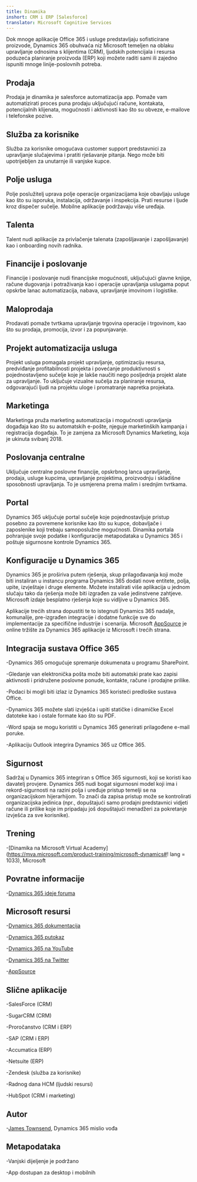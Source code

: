 ```yaml
---
title: Dinamika
inshort: CRM i ERP [Salesforce]
translator: Microsoft Cognitive Services
---
```



Dok mnoge aplikacije Office 365 i usluge predstavljaju sofisticirane proizvode, Dynamics 365 obuhvaća niz Microsoft temeljen na oblaku upravljanje odnosima s klijentima (CRM), ljudskih potencijala i resursa poduzeća planiranje proizvoda (ERP) koji možete raditi sami ili zajedno ispuniti mnoge linije-poslovnih potreba.

Prodaja
---------

Prodaja je dinamika je salesforce automatizacija app.  Pomaže vam automatizirati proces puna prodaju uključujući račune, kontakata, potencijalnih klijenata, mogućnosti i aktivnosti kao što su obveze, e-mailove i telefonske pozive. 

Služba za korisnike
---------

Služba za korisnike omogućava customer support predstavnici za upravljanje slučajevima i pratiti rješavanje pitanja.  Nego može biti upotrijebljen za unutarnje ili vanjske kupce. 

Polje usluga
---------

Polje poslužitelj uprava polje operacije organizacijama koje obavljaju usluge kao što su isporuka, instalacija, održavanje i inspekcija.  Prati resurse i ljude kroz dispečer sučelje.  Mobilne aplikacije podržavaju više uređaja. 

Talenta
---------

Talent nudi aplikacije za privlačenje talenata (zapošljavanje i zapošljavanje) kao i onboarding novih radnika. 

Financije i poslovanje
---------

Financije i poslovanje nudi financijske mogućnosti, uključujući glavne knjige, račune dugovanja i potraživanja kao i operacije upravljanja uslugama poput opskrbe lanac automatizacija, nabava, upravljanje imovinom i logistike. 

Maloprodaja
---------

Prodavati pomaže tvrtkama upravljanje trgovina operacije i trgovinom, kao što su prodaja, promocija, izvor i za popunjavanje. 

Projekt automatizacija usluga
---------

Projekt usluga pomagala projekt upravljanje, optimizaciju resursa, predviđanje profitabilnosti projekta i povećanje produktivnosti s pojednostavljeno sučelje koje je lakše naučiti nego posljednja projekt alate za upravljanje.  To uključuje vizualne sučelja za planiranje resursa, odgovarajući ljudi na projektu uloge i promatranje napretka projekata. 

Marketinga
---------

Marketinga pruža marketing automatizacija i mogućnosti upravljanja događaja kao što su automatskih e-pošte, njeguje marketinških kampanja i registracija događaja. To je zamjena za Microsoft Dynamics Marketing, koja je ukinuta svibanj 2018.

Poslovanja centralne
---------

Uključuje centralne poslovne financije, opskrbnog lanca upravljanje, prodaja, usluge kupcima, upravljanje projektima, proizvodnju i skladišne sposobnosti upravljanja. To je usmjerena prema malim i srednjim tvrtkama.

Portal
---------

Dynamics 365 uključuje portal sučelje koje pojednostavljuje pristup posebno za povremene korisnike kao što su kupce, dobavljače i zaposlenike koji trebaju samoposlužne mogućnosti.  Dinamika portala pohranjuje svoje podatke i konfiguracije metapodataka u Dynamics 365 i poštuje sigurnosne kontrole Dynamics 365. 

Konfiguracije u Dynamics 365
---------

Dynamics 365 je proširiva putem rješenja, skup prilagođavanja koji može biti instaliran u instancu programa Dynamics 365 dodati nove entitete, polja, upite, izvještaje i druge elemente.  Možete instalirati više aplikacija u jednom slučaju tako da rješenja može biti izgrađen za vaše jedinstvene zahtjeve. Microsoft izdaje besplatno rješenja koje su vidljive u Dynamics 365. 

Aplikacije trećih strana dopustiti te to istegnuti Dynamics 365 nadalje, komunalije, pre-izgrađen integracije i dodatne funkcije sve do implementacije za specifične industrije i scenarija. Microsoft [AppSource](https://appsource.microsoft.com/en-US/) je online tržište za Dynamics 365 aplikacije iz Microsoft i trećih strana. 


Integracija sustava Office 365
---------

-Dynamics 365 omogućuje spremanje dokumenata u programu SharePoint.

-Gledanje van elektronička pošta može biti automatski prate kao zapisi aktivnosti i pridružene poslovne ponude, kontakte, račune i prodajne prilike. 

-Podaci bi mogli biti izlaz iz Dynamics 365 koristeći predloške sustava Office. 

-Dynamics 365 možete slati izvješća i upiti statičke i dinamičke Excel datoteke kao i ostale formate kao što su PDF. 

-Word spaja se mogu koristiti u Dynamics 365 generirati prilagođene e-mail poruke. 

-Aplikaciju Outlook integrira Dynamics 365 uz Office 365. 


Sigurnost
---------

Sadržaj u Dynamics 365 integriran s Office 365 sigurnosti, koji se koristi kao davatelj provjere.  Dynamics 365 nudi bogat sigurnosni model koji ima i rekord-sigurnosti na razini polja i uređuje pristup temelji se na organizacijskom hijerarhijom.  To znači da zapisa pristup može se kontrolirati organizacijska jedinica (npr., dopuštajući samo prodajni predstavnici vidjeti račune ili prilike koje im pripadaju još dopuštajući menadžeri za pokretanje izvješća za sve korisnike).

Trening
---------

-[Dinamika na Microsoft Virtual Academy](https://mva.microsoft.com/product-training/microsoft-dynamics#! lang = 1033), Microsoft

Povratne informacije
---------

-[Dynamics 365 ideje foruma](https://experience.dynamics.com/ideas/list/?forum=1c8854a6-5cdf-4681-bba8-4b6b806fcf7d)

Microsoft resursi
---------

-[Dynamics 365 dokumentacija](https://docs.microsoft.com/en-us/dynamics365/)

-[Dynamics 365 putokaz](https://dynamics.microsoft.com/en-us/release/spring-2018-release/#release-notes)

-[Dynamics 365 na YouTube](https://www.youtube.com/channel/UCJGCg4rB3QSs8y_1FquelBQ)

-[Dynamics 365 na Twitter](https://twitter.com/MSFTDynamics365)

-[AppSource](https://appsource.microsoft.com/en-US/)

Slične aplikacije
--------------------

-SalesForce (CRM)

-SugarCRM (CRM)

-Proročanstvo (CRM i ERP)

-SAP (CRM i ERP)

-Accumatica (ERP)

-Netsuite (ERP)

-Zendesk (služba za korisnike)

-Radnog dana HCM (ljudski resursi)

-HubSpot (CRM i marketing)

Autor
---------

-[James Townsend](https://twitter.com/jamestownsend), Dynamics 365 mislio vođa

Metapodataka
--------

-Vanjski dijeljenje je podržano

-App dostupan za desktop i mobilnih


